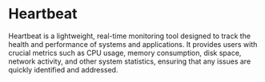 # Heartbeat
Heartbeat is a lightweight, real-time monitoring tool designed to track the health and performance of systems and applications. It provides users with crucial metrics such as CPU usage, memory consumption, disk space, network activity, and other system statistics, ensuring that any issues are quickly identified and addressed.
